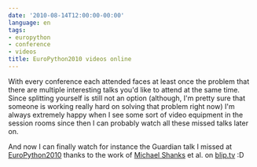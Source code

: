 ```yaml
---
date: '2010-08-14T12:00:00-00:00'
language: en
tags:
- europython
- conference
- videos
title: EuroPython2010 videos online
---
```



With every conference each attended faces at least once the problem that there
are multiple interesting talks you'd like to attend at the same time. Since
splitting yourself is still not an option (although, I'm pretty sure that
someone is working really hard on solving that problem right now) I'm always
extremely happy when I see some sort of video equipment in the session rooms
since then I can probably watch all these missed talks later on.

And now I can finally watch for instance the Guardian talk I missed at
[EuroPython2010](http://europython.eu) thanks to the work of [Michael
Shanks](http://twitter.com/kamaelian) et al. on
[blip.tv](http://europythonvideos.blip.tv/) :D
